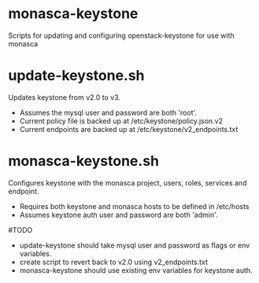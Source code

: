 # monasca-keystone
Scripts for updating and configuring openstack-keystone for use with monasca

# update-keystone.sh
Updates keystone from v2.0 to v3.

- Assumes the mysql user and password are both 'root'.
- Current policy file is backed up at /etc/keystone/policy.json.v2
- Current endpoints are backed up at /etc/keystone/v2_endpoints.txt

# monasca-keystone.sh
Configures keystone with the monasca project, users, roles, services and endpoint.

- Requires both keystone and monasca hosts to be defined in /etc/hosts
- Assumes keystone auth user and password are both 'admin'.

#TODO
- update-keystone should take mysql user and password as flags or env variables.
- create script to revert back to v2.0 using v2_endpoints.txt
- monasca-keystone should use existing env variables for keystone auth.
